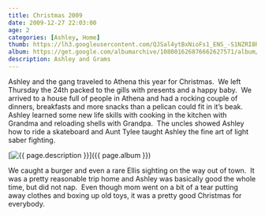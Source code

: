 ```yaml
---
title: Christmas 2009
date: 2009-12-27 22:03:00
age: 2
categories: [Ashley, Home]
thumb: https://lh3.googleusercontent.com/QJSal4ytBxNioFs1_ENS_-S1NZRI8RScpvTtiAAehK5rA0d_pGYC1i3fJ049CIjItn2mGogzQCVXRRtsmQ=w293-h220
album: https://get.google.com/albumarchive/108001626876662627571/album/AF1QipMZQbh_bDNM6rQmXsnIJUXZGLpcZTZXEVC_z9RY?authKey=CLmeiOr8jKGpZQ
description: Ashley and Grams
---
```


Ashley and the gang traveled to Athena this year for Christmas.  We left Thursday the 24th packed to the gills with presents and a happy baby.  We arrived to a house full of people in Athena and had a rocking couple of dinners, breakfasts and more snacks than a pelican could fit in it’s beak.  Ashley learned some new life skills with cooking in the kitchen with Grandma and reloading shells with Grandpa.  The uncles showed Ashley how to ride a skateboard and Aunt Tylee taught Ashley the fine art of light saber fighting.

[<img src="{{ page.thumb }}" alt="{{ page.description }}" class="wyseguys-album"/>]({{ page.album }})

We caught a burger and even a rare Ellis sighting on the way out of town.  It was a pretty reasonable trip home and Ashley was basically good the whole time, but did not nap.  Even though mom went on a bit of a tear putting away clothes and boxing up old toys, it was a pretty good Christmas for everybody.
